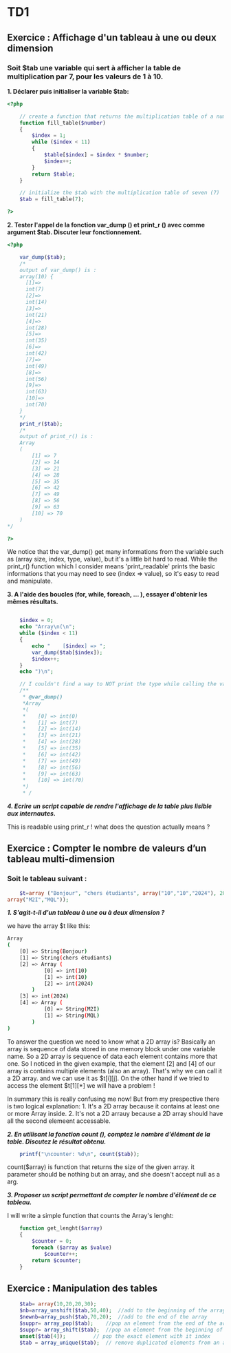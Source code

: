 # TD1

## Exercice : Affichage d'un tableau à une ou deux dimension

### Soit $tab une variable qui sert à afficher la table de multiplication par 7, pour les valeurs de 1 à 10.

**1. Déclarer puis initialiser la variable $tab:**

```php
<?php

	// create a function that returns the multiplication table of a number
	function fill_table($number)
	{
		$index = 1;
		while ($index < 11)
		{
			$table[$index] = $index * $number;
			$index++;
		}
		return $table;
	}

	// initialize the $tab with the multiplication table of seven (7)
	$tab = fill_table(7);

?>
```

**2. Tester l'appel de la fonction var_dump () et print_r () avec comme argument $tab. Discuter leur fonctionnement.**

```php
<?php

	var_dump($tab);
	/*
	output of var_dump() is :
	array(10) {
	  [1]=>
	  int(7)
	  [2]=>
	  int(14)
	  [3]=>
	  int(21)
	  [4]=>
	  int(28)
	  [5]=>
	  int(35)
	  [6]=>
	  int(42)
	  [7]=>
	  int(49)
	  [8]=>
	  int(56)
	  [9]=>
	  int(63)
	  [10]=>
	  int(70)
	}
	*/
	print_r($tab);
	/*
	output of print_r() is :
	Array
	(
		[1] => 7
		[2] => 14
		[3] => 21
		[4] => 28
		[5] => 35
		[6] => 42
		[7] => 49
		[8] => 56
		[9] => 63
		[10] => 70
	)
*/

?>
```
We notice that the var_dump() get many informations from the variable such as (array size, index, type, value), but it's a little bit hard to read.
While the print_r() function which I consider means 'print_readable' prints the basic informations that you may need to see (index => value), so it's easy to read and manipulate.


**3. A l'aide des boucles (for, while, foreach, ... ), essayer d'obtenir les mêmes résultats.**

```php

	$index = 0;
	echo "Array\n(\n";
	while ($index < 11)
	{
		echo "    [$index] => ";
		var_dump($tab[$index]);
		$index++;
	}
	echo ")\n";

	// I couldn't find a way to NOT print the type while calling the vat_dump
	/**
	 * @var_dump()
	 *Array
	 *(
	 *    [0] => int(0)
	 *    [1] => int(7)
	 *    [2] => int(14)
	 *    [3] => int(21)
	 *    [4] => int(28)
	 *    [5] => int(35)
	 *    [6] => int(42)
	 *    [7] => int(49)
	 *    [8] => int(56)
	 *    [9] => int(63)
	 *    [10] => int(70)
	 *)
	 * /
```

***4. Ecrire un script capable de rendre l'affichage de la table plus lisible aux internautes.***

This is readable using print_r ! what does the question actually means ?



## Exercice : Compter le nombre de valeurs d’un tableau multi-dimension

### Soit le tableau suivant :
```php
	$t=array ("Bonjour", "chers étudiants", array("10","10","2024"), 2024,
array("M2I","MQL"));
```
***1. S'agit-t-il d'un tableau à une ou à deux dimension ?***

we have the array $t like this:
```bash
Array
(
	[0] => String(Bonjour)
	[1] => String(chers étudiants)
	[2] => Array (
			[0] => int(10)
			[1] => int(10)
			[2] => int(2024)
		)
	[3] => int(2024)
	[4] => Array (
			[0] => String(M2I)
			[1] => String(MQL)
		)
)
```
To answer the question we need to know what a 2D array is?
Basically an array is sequence of data stored in one memory block under one variable name.
So a 2D array is sequence of data each element contains more that one.
So I noticed in the given example, that the element [2] and [4] of our array is contains multiple elements (also an array).
That's why we can call it a 2D array. and we can use it as $t[i][j].
On the other hand if we tried to access the element $t[1][*] we will have a problem !

In summary this is really confusing me now!
But from my prespective there is two logical explanation:
	1. It's a 2D array because it contains at least one or more Array inside.
	2. It's not a 2D arrauy because a 2D array should have all the second elemeent accessable.


***2. En utilisant la fonction count (), comptez le nombre d'élément de la table. Discutez le résultat obtenu.***

```php
	printf("\ncounter: %d\n", count($tab));
```
count($array) is function that returns the size of the given array.
it parameter should be nothing but an array, and she doesn't accept null as a arg.

***3. Proposer un script permettant de compter le nombre d'élément de ce tableau.***

I will write a simple function that counts the Array's lenght:
```php
	function get_lenght($array)
	{
		$counter = 0;
		foreach ($array as $value)
			$counter++;
		return $counter;
	}
```

## Exercice : Manipulation des tables

```php
	$tab= array(10,20,20,30);
	$nb=array_unshift($tab,50,40);	//add to the beginning of the array
	$newnb=array_push($tab,70,20);	//add to the end of the array
	$suppr= array_pop($tab);	//pop an element from the end of the array
	$suppr= array_shift($tab);	//pop an element from the beginning of the array
	unset($tab[4]);			// pop the exact element with it index
	$tab = array_unique($tab);	// remove duplicated elements from an array
```

## 
